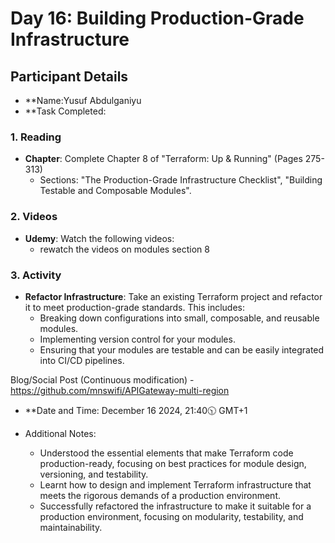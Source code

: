 # Day 16: Building Production-Grade Infrastructure

## Participant Details

- **Name:Yusuf Abdulganiyu 
- **Task Completed:
  
### 1. **Reading**
   - **Chapter**: Complete Chapter 8 of "Terraform: Up & Running" (Pages 275-313)
     - Sections: "The Production-Grade Infrastructure Checklist", "Building Testable and Composable Modules".
  
### 2. **Videos**
   - **Udemy**: Watch the following videos:
     - rewatch the videos on modules section 8
     
### 3. **Activity**
   - **Refactor Infrastructure**: Take an existing Terraform project and refactor it to meet production-grade standards. This includes:
     - Breaking down configurations into small, composable, and reusable modules.
     - Implementing version control for your modules.
     - Ensuring that your modules are testable and can be easily integrated into CI/CD pipelines.
           
  Blog/Social Post (Continuous modification)
      - https://github.com/mnswifi/APIGateway-multi-region

- **Date and Time: December 16 2024, 21:40🕥 GMT+1

- Additional Notes:

    - Understood the essential elements that make Terraform code production-ready,
     focusing on best practices for module design, versioning, and testability.
    - Learnt how to design and implement Terraform infrastructure that meets the rigorous demands of a production environment.
    - Successfully refactored the infrastructure to make it suitable for a production environment, focusing on modularity, testability, and maintainability.
  
